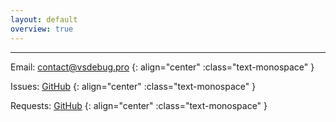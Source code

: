 ```yaml
---
layout: default
overview: true
---
```


---
Email: <contact@vsdebug.pro>
{: align="center" :class="text-monospace" }

Issues: [GitHub](https://github.com/ovidiuvio/VSDebugPro/issues)
{: align="center" :class="text-monospace" }

Requests: [GitHub](https://github.com/ovidiuvio/VSDebugPro/issues)
{: align="center" :class="text-monospace" }